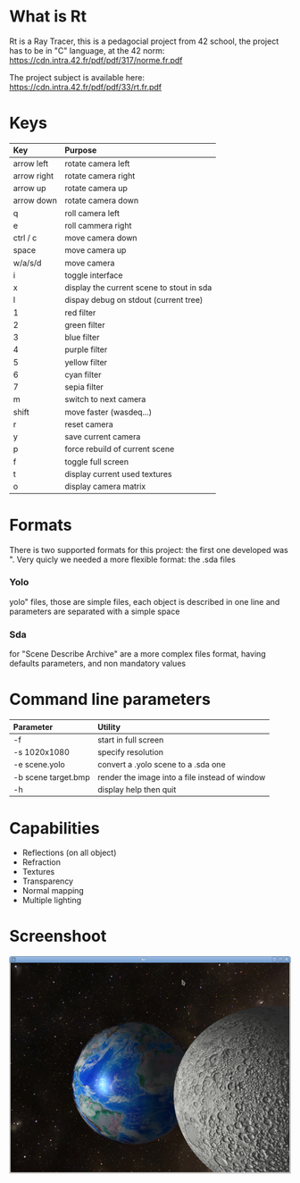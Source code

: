# What is Rt
Rt is a Ray Tracer, this is a pedagocial project from 42 school, the project has
to be in "C" language, at the 42 norm: https://cdn.intra.42.fr/pdf/pdf/317/norme.fr.pdf

The project subject is available here: https://cdn.intra.42.fr/pdf/pdf/33/rt.fr.pdf

# Keys
| Key           | Purpose                                   |
|:--------------|:------------------------------------------|
| arrow left    | rotate camera left                        |
| arrow right   | rotate camera right                       |
| arrow up      | rotate camera up                          |
| arrow down    | rotate camera down                        |
| q             | roll camera left                          |
| e             | roll cammera right                        |
| ctrl / c      | move camera down                          |
| space         | move camera up                            |
| w/a/s/d       | move camera                               |
| i             | toggle interface                          |
| x             | display the current scene to stout in sda |
| l             | dispay debug on stdout (current tree)     |
| 1             | red filter                                |
| 2             | green filter                              |
| 3             | blue filter                               |
| 4             | purple filter                             |
| 5             | yellow filter                             |
| 6             | cyan filter                               |
| 7             | sepia filter                              |
| m             | switch to next camera                     |
| shift         | move faster (wasdeq...)                   |
| r             | reset camera                              |
| y             | save current camera                       |
| p             | force rebuild of current scene            |
| f             | toggle full screen                        |
| t             | display current used textures             |
| o             | display camera matrix                     |

# Formats
There is two supported formats for this project: the first one developed was
". Very quicly we needed a more flexible format: the .sda files
### Yolo
yolo" files, those are simple files, each object is described in one line and
parameters are separated with a simple space
### Sda
for "Scene Describe Archive" are a more complex files format, having defaults
parameters, and non mandatory values

# Command line parameters
| Parameter           | Utility                                        |
|:--------------------|:-----------------------------------------------|
| -f                  | start in full screen                           |
| -s 1020x1080        | specify resolution                             |
| -e scene.yolo       | convert a .yolo scene to a .sda one            |
| -b scene target.bmp | render the image into a file instead of window |
| -h                  | display help then quit                         |

# Capabilities
- Reflections (on all object)
- Refraction
- Textures
- Transparency
- Normal mapping
- Multiple lighting

# Screenshoot
![Image](https://github.com/Chr0nos/rt/blob/master/screenshoots/earth.png "image")
